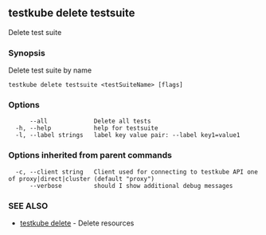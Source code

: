 ## testkube delete testsuite

Delete test suite

### Synopsis

Delete test suite by name

```
testkube delete testsuite <testSuiteName> [flags]
```

### Options

```
      --all             Delete all tests
  -h, --help            help for testsuite
  -l, --label strings   label key value pair: --label key1=value1
```

### Options inherited from parent commands

```
  -c, --client string   Client used for connecting to testkube API one of proxy|direct|cluster (default "proxy")
      --verbose         should I show additional debug messages
```

### SEE ALSO

* [testkube delete](testkube_delete.md)	 - Delete resources

